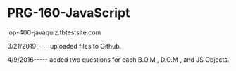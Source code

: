 # PRG-160-JavaScript

iop-400-javaquiz.tbtestsite.com

3/21/2019-----uploaded files to Github.

4/9/2016----- added two questions for each B.O.M , D.O.M , and JS Objects.
